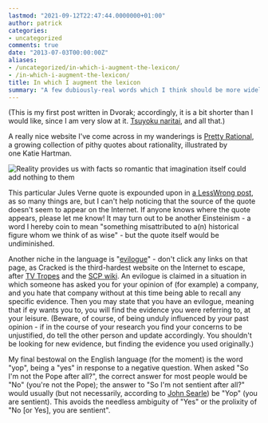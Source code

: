 ```yaml
---
lastmod: "2021-09-12T22:47:44.0000000+01:00"
author: patrick
categories:
- uncategorized
comments: true
date: "2013-07-03T00:00:00Z"
aliases:
- /uncategorized/in-which-i-augment-the-lexicon/
- /in-which-i-augment-the-lexicon/
title: In which I augment the lexicon
summary: "A few dubiously-real words which I think should be more widely used."
---
```

(This is my first post written in Dvorak; accordingly, it is a bit shorter than I would like, since I am very slow at it. [Tsuyoku naritai](http://lesswrong.com/lw/h8/tsuyoku_naritai_i_want_to_become_stronger/ "I want to become stronger"), and all that.)

A really nice website I've come across in my wanderings is [Pretty Rational], a growing collection of pithy quotes about rationality, illustrated by one Katie Hartman.

![Reality provides us with facts so romantic that imagination itself could add nothing to them][reality]

This particular Jules Verne quote is expounded upon in [a LessWrong post](http://lesswrong.com/lw/or/joy_in_the_merely_real/ "Joy in the Merely Real"), as so many things are, but I can't help noticing that the source of the quote doesn't seem to appear on the Internet. If anyone knows where the quote appears, please let me know! It may turn out to be another Einsteinism - a word I hereby coin to mean "something misattributed to a(n) historical figure whom we think of as wise" - but the quote itself would be undiminished.

Another niche in the language is "[evilogue](http://www.cracked.com/article_18798_6-words-that-need-to-be-invented-5Bcomic5D.html "Evilogue")" - don't click any links on that page, as Cracked is the third-hardest website on the Internet to escape, after [TV Tropes](http://tvtropes.org) and the [SCP wiki](http://scp-wiki.net). An evilogue is claimed in a situation in which someone has asked you for your opinion of (for example) a company, and you hate that company without at this time being able to recall any specific evidence. Then you may state that you have an evilogue, meaning that if ey wants you to, you will find the evidence you were referring to, at your leisure. (Beware, of course, of being unduly influenced by your past opinion - if in the course of your research you find your concerns to be unjustified, do tell the other person and update accordingly. You shouldn't be looking for new evidence, but finding the evidence you used originally.)

My final bestowal on the English language (for the moment) is the word "yop", being a "yes" in response to a negative question. When asked "So I'm not the Pope after all?", the correct answer for most people would be "No" (you're not the Pope); the answer to "So I'm not sentient after all?" would usually (but not necessarily, according to [John Searle](https://en.wikipedia.org/wiki/Philosophical_zombie "P-zombie")) be "Yop" (you are sentient). This avoids the needless ambiguity of "Yes" or the prolixity of "No [or Yes], you are sentient".

[Pretty Rational]: https://web.archive.org/web/20151016143228/http://prettyrational.com/
[reality]: https://web.archive.org/web/20141012121546/http://prettyrational.com/wp-content/uploads/2013/06/PrettyRational_Reality.jpg
